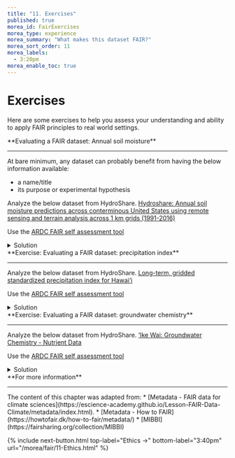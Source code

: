 ```yaml
---
title: "11. Exercises"
published: true
morea_id: FairExercises
morea_type: experience
morea_summary: "What makes this dataset FAIR?"
morea_sort_order: 11
morea_labels:
  - 3:20pm
morea_enable_toc: true
---
```


# Exercises

Here are some exercises to help you assess your understanding and ability to apply FAIR principles to real world settings. 

<div class="alert alert-secondary" role="alert" markdown="1">
<i class="fa-solid fa-user-pen fa-xl"></i>  **Evaluating a FAIR dataset: Annual soil moisture**
<hr/>

At bare minimum, any dataset can probably benefit from having the below information available:

- a name/title
- its purpose or experimental hypothesis

Analyze the below dataset from HydroShare.
[Hydroshare: Annual soil moisture predictions across conterminous United States using remote sensing and terrain analysis across 1 km grids (1991-2016)](https://www.hydroshare.org/resource/b8f6eae9d89241cf8b5904033460af61/)

Use the [ARDC FAIR self assessment tool](https://ardc.edu.au/resources/aboutdata/fair-data/fair-self-assessment-tool/)
<details>
  <summary>Solution</summary>
Solutions will probably contain the following:

<ul>
<li>Findable: mostly FAIR </li>
<li>Accessible: mostly FAIR </li>
<li>Interoperable: mostly FAIR</li>
<li> Reusable: mostly FAIR </li>
</ul>

</details>
</div>


<div class="alert alert-secondary" role="alert" markdown="1">
<i class="fa-solid fa-user-pen fa-xl"></i>  **Exercise: Evaluating a FAIR dataset: precipitation index**
<hr/>

Analyze the below dataset from HydroShare.
[Long-term, gridded standardized precipitation index for Hawai‘i](http://ikewai.org/data/?dd=3737090897300090390-242ac1110-0001-012)

Use the [ARDC FAIR self assessment tool](https://ardc.edu.au/resources/aboutdata/fair-data/fair-self-assessment-tool/)

<details>
  <summary>Solution</summary>
Solutions will probably contain the following:

<ul>
<li>Findable: mostly FAIR </li>
<li>Accessible: mostly FAIR </li>
<li>Interoperable: mostly FAIR</li>
<li> Reusable: mostly FAIR </li>
</ul>

</details>
</div>


<div class="alert alert-secondary" role="alert" markdown="1">
<i class="fa-solid fa-user-pen fa-xl"></i>  **Exercise: Evaluating a FAIR dataset: groundwater chemistry**
<hr/>

Analyze the below dataset from HydroShare.
[‘Ike Wai: Groundwater Chemistry - Nutrient Data](http://ikewai.org/groundwater-chemistry-nutrient-data/)

Use the [ARDC FAIR self assessment tool](https://ardc.edu.au/resources/aboutdata/fair-data/fair-self-assessment-tool/)

<details>
  <summary>Solution</summary>
Solutions will probably contain the following:

<ul>
<li>Findable: mostly FAIR </li>
<li>Accessible: mostly FAIR </li>
<li>Interoperable: mostly FAIR</li>
<li> Reusable: mostly FAIR </li>
</ul>

</details>
</div>

<div class="alert alert-info" role="alert" markdown="1">
<i class="fa-solid fa-circle-info fa-xl"></i> **For more information**
<hr/>
The content of this chapter was adapted from:
* [Metadata - FAIR data for climate sciences](https://escience-academy.github.io/Lesson-FAIR-Data-Climate/metadata/index.html).
* [Metadata - How to FAIR](https://howtofair.dk/how-to-fair/metadata/)
* [MIBBI](https://fairsharing.org/collection/MIBBI)
</div>

{% include next-button.html top-label="Ethics ->" bottom-label="3:40pm" url="/morea/fair/11-Ethics.html" %}
